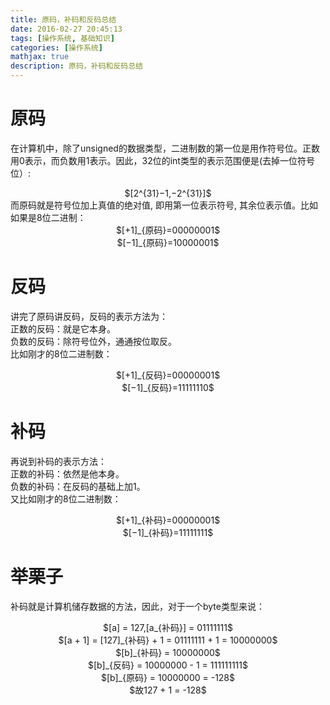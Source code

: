 ```yaml
---
title: 原码，补码和反码总结
date: 2016-02-27 20:45:13
tags: [操作系统, 基础知识]
categories: [操作系统]
mathjax: true
description: 原码，补码和反码总结
---
```

# 原码
在计算机中，除了unsigned的数据类型，二进制数的第一位是用作符号位。正数用0表示，而负数用1表示。因此，32位的int类型的表示范围便是(去掉一位符号位）:   
<center>$[2^{31}−1,−2^{31}]$</center>
而原码就是符号位加上真值的绝对值, 即用第一位表示符号, 其余位表示值。比如如果是8位二进制：  
<center>$[+1]_{原码}=00000001$</center>  

<center>$[−1]_{原码}=10000001$</center>

# 反码
讲完了原码讲反码，反码的表示方法为：   
正数的反码：就是它本身。  
负数的反码：除符号位外，通通按位取反。  
比如刚才的8位二进制数：  
<center>$[+1]_{反码}=00000001$</center>

<center>$[−1]_{反码}=11111110$</center>

# 补码
再说到补码的表示方法：   
正数的补码：依然是他本身。   
负数的补码：在反码的基础上加1。   
又比如刚才的8位二进制数：   
<center>$[+1]_{补码}=00000001$</center>

<center>$[−1]_{补码}=11111111$</center>

# 举栗子
补码就是计算机储存数据的方法，因此，对于一个byte类型来说：  
<center>$[a] = 127,[a_{补码}] = 01111111$</center>

<center>$[a + 1] = [127]_{补码} + 1 = 01111111 + 1 = 10000000$</center>

<center>$[b]_{补码} = 10000000$</center>

<center>$[b]_{反码} = 10000000 - 1 = 111111111$</center>

<center>$[b]_{原码} = 10000000 = -128$</center>

<center>$故127 + 1 = -128$</center>